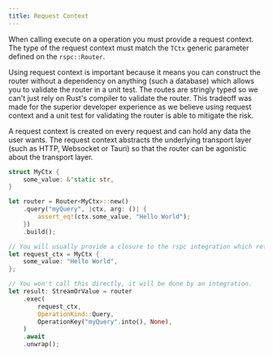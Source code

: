 ```yaml
---
title: Request Context
---
```


When calling execute on a operation you must provide a request context. The type of the request context must match the `TCtx` generic parameter defined on the `rspc::Router`.

Using request context is important because it means you can construct the router without a dependency on anything (such a database) which allows you to validate the router in a unit test. The routes are stringly typed so we can't just rely on Rust's compiler to validate the router. This tradeoff was made for the superior developer experience as we believe using request context and a unit test for validating the router is able to mitigate the risk.

A request context is created on every request and can hold any data the user wants. The request context abstracts the underlying transport layer (such as HTTP, Websocket or Tauri) so that the router can be agonistic about the transport layer.

```rust
struct MyCtx {
    some_value: &'static str,
}

let router = Router<MyCtx>::new()
    .query("myQuery", |ctx, arg: ()| {
        assert_eq!(ctx.some_value, "Hello World");
    })
    .build();

// You will usually provide a closure to the rspc integration which returns this.
let request_ctx = MyCtx {
    some_value: "Hello World",
};

// You won't call this directly, it will be done by an integration.
let result: StreamOrValue = router
    .exec(
        request_ctx,
        OperationKind::Query,
        OperationKey("myQuery".into(), None),
    )
    .await
    .unwrap();
```
